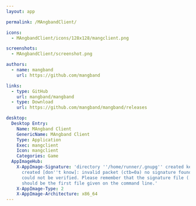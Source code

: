 ```yaml
---
layout: app

permalink: /MAngbandClient/

icons:
  - MAngbandClient/icons/128x128/mangclient.png

screenshots:
  - MAngbandClient/screenshot.png

authors:
  - name: mangband
    url: https://github.com/mangband

links:
  - type: GitHub
    url: mangband/mangband
  - type: Download
    url: https://github.com/mangband/mangband/releases

desktop:
  Desktop Entry:
    Name: MAngband Client
    GenericName: MAngband Client
    Type: Application
    Exec: mangclient
    Icon: mangclient
    Categories: Game
  AppImageHub:
    X-AppImage-Signature: 'directory ''/home/runner/.gnupg'' created keybox ''/home/runner/.gnupg/pubring.kbx''
      created [don''t know]: invalid packet (ctb=0a) no signature found the signature
      could not be verified. Please remember that the signature file (.sig or .asc)
      should be the first file given on the command line.'
    X-AppImage-Type: 2
    X-AppImage-Architecture: x86_64
---
```

